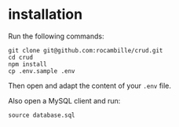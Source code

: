 # installation

Run the following commands:

```
git clone git@github.com:rocambille/crud.git
cd crud
npm install
cp .env.sample .env
```

Then open and adapt the content of your `.env` file.

Also open a MySQL client and run:

```
source database.sql
```
